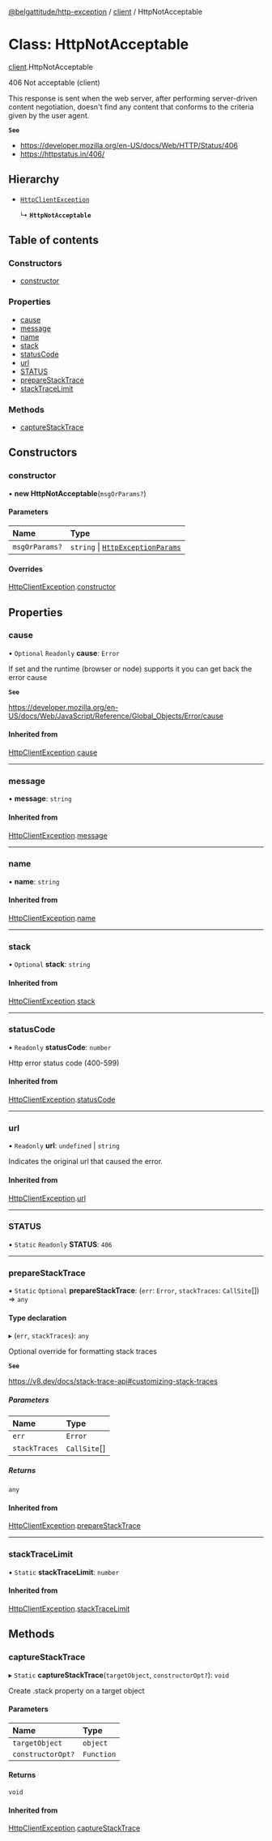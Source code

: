 [@belgattitude/http-exception](../README.md) / [client](../modules/client.md) / HttpNotAcceptable

# Class: HttpNotAcceptable

[client](../modules/client.md).HttpNotAcceptable

406 Not acceptable (client)

This response is sent when the web server, after performing server-driven content negotiation, doesn't find
any content that conforms to the criteria given by the user agent.

**`See`**

- https://developer.mozilla.org/en-US/docs/Web/HTTP/Status/406
- https://httpstatus.in/406/

## Hierarchy

- [`HttpClientException`](base.HttpClientException.md)

  ↳ **`HttpNotAcceptable`**

## Table of contents

### Constructors

- [constructor](client.HttpNotAcceptable.md#constructor)

### Properties

- [cause](client.HttpNotAcceptable.md#cause)
- [message](client.HttpNotAcceptable.md#message)
- [name](client.HttpNotAcceptable.md#name)
- [stack](client.HttpNotAcceptable.md#stack)
- [statusCode](client.HttpNotAcceptable.md#statuscode)
- [url](client.HttpNotAcceptable.md#url)
- [STATUS](client.HttpNotAcceptable.md#status)
- [prepareStackTrace](client.HttpNotAcceptable.md#preparestacktrace)
- [stackTraceLimit](client.HttpNotAcceptable.md#stacktracelimit)

### Methods

- [captureStackTrace](client.HttpNotAcceptable.md#capturestacktrace)

## Constructors

### constructor

• **new HttpNotAcceptable**(`msgOrParams?`)

#### Parameters

| Name           | Type                                                                         |
| :------------- | :--------------------------------------------------------------------------- |
| `msgOrParams?` | `string` \| [`HttpExceptionParams`](../modules/types.md#httpexceptionparams) |

#### Overrides

[HttpClientException](base.HttpClientException.md).[constructor](base.HttpClientException.md#constructor)

## Properties

### cause

• `Optional` `Readonly` **cause**: `Error`

If set and the runtime (browser or node) supports it
you can get back the error cause

**`See`**

https://developer.mozilla.org/en-US/docs/Web/JavaScript/Reference/Global_Objects/Error/cause

#### Inherited from

[HttpClientException](base.HttpClientException.md).[cause](base.HttpClientException.md#cause)

---

### message

• **message**: `string`

#### Inherited from

[HttpClientException](base.HttpClientException.md).[message](base.HttpClientException.md#message)

---

### name

• **name**: `string`

#### Inherited from

[HttpClientException](base.HttpClientException.md).[name](base.HttpClientException.md#name)

---

### stack

• `Optional` **stack**: `string`

#### Inherited from

[HttpClientException](base.HttpClientException.md).[stack](base.HttpClientException.md#stack)

---

### statusCode

• `Readonly` **statusCode**: `number`

Http error status code (400-599)

#### Inherited from

[HttpClientException](base.HttpClientException.md).[statusCode](base.HttpClientException.md#statuscode)

---

### url

• `Readonly` **url**: `undefined` \| `string`

Indicates the original url that caused the error.

#### Inherited from

[HttpClientException](base.HttpClientException.md).[url](base.HttpClientException.md#url)

---

### STATUS

▪ `Static` `Readonly` **STATUS**: `406`

---

### prepareStackTrace

▪ `Static` `Optional` **prepareStackTrace**: (`err`: `Error`, `stackTraces`: `CallSite`[]) => `any`

#### Type declaration

▸ (`err`, `stackTraces`): `any`

Optional override for formatting stack traces

**`See`**

https://v8.dev/docs/stack-trace-api#customizing-stack-traces

##### Parameters

| Name          | Type         |
| :------------ | :----------- |
| `err`         | `Error`      |
| `stackTraces` | `CallSite`[] |

##### Returns

`any`

#### Inherited from

[HttpClientException](base.HttpClientException.md).[prepareStackTrace](base.HttpClientException.md#preparestacktrace)

---

### stackTraceLimit

▪ `Static` **stackTraceLimit**: `number`

#### Inherited from

[HttpClientException](base.HttpClientException.md).[stackTraceLimit](base.HttpClientException.md#stacktracelimit)

## Methods

### captureStackTrace

▸ `Static` **captureStackTrace**(`targetObject`, `constructorOpt?`): `void`

Create .stack property on a target object

#### Parameters

| Name              | Type       |
| :---------------- | :--------- |
| `targetObject`    | `object`   |
| `constructorOpt?` | `Function` |

#### Returns

`void`

#### Inherited from

[HttpClientException](base.HttpClientException.md).[captureStackTrace](base.HttpClientException.md#capturestacktrace)
